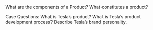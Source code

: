 
What are the components of a Product? What constitutes a product? 

Case Questions: What is Tesla’s product? What is Tesla’s product development process? Describe Tesla’s brand personality. 
<!--stackedit_data:
eyJoaXN0b3J5IjpbMjEwNTc5Nzc1NV19
-->